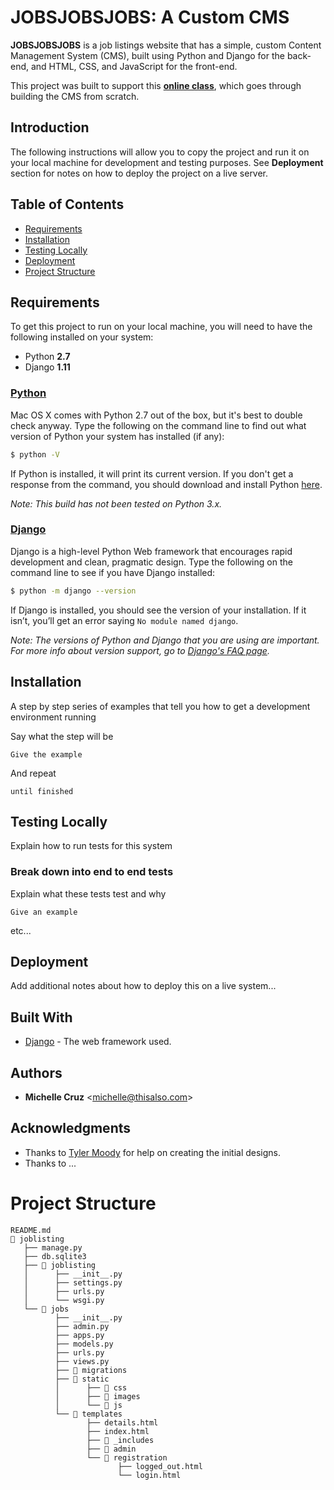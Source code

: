 # JOBSJOBSJOBS: A Custom CMS

**JOBSJOBSJOBS** is a job listings website that has a simple, custom Content Management System (CMS), built using Python and Django for the back-end, and HTML, CSS, and JavaScript for the front-end.

This project was built to support this **[online class]()**, which goes through building the CMS from scratch.

## Introduction

The following instructions will allow you to copy the project and run it on your local machine for development and testing purposes. See **Deployment** section for notes on how to deploy the project on a live server.

## Table of Contents
* [Requirements](#requirements)
* [Installation](#installation)
* [Testing Locally](#testing-locally)
* [Deployment](#deployment)
* [Project Structure](#project-structure)

## <a name="requirements"></a>Requirements

To get this project to run on your local machine, you will need to have the following installed on your system:

* Python **2.7**
* Django **1.11**

### **[Python]()**
Mac OS X comes with Python 2.7 out of the box, but it's best to double check anyway. Type the following on the command line to find out what version of Python your system has installed (if any):

```bash
$ python -V
```
If Python is installed, it will print its current version. If you don't get a response from the command, you should download and install Python [here](https://www.python.org/downloads/).

*Note: This build has not been tested on Python 3.x.*


### **[Django]()**
Django is a high-level Python Web framework that encourages rapid development and clean, pragmatic design. Type the following on the command line to see if you have Django installed:

```bash
$ python -m django --version
```
If Django is installed, you should see the version of your installation. If it isn’t, you’ll get an error saying `No module named django`.

*Note: The versions of Python and Django that you are using are important. For more info about version support, go to [Django's FAQ page](https://docs.djangoproject.com/en/1.11/faq/install/#faq-python-version-support).*

## <a name="installation"></a>Installation

A step by step series of examples that tell you how to get a development environment running

Say what the step will be

```
Give the example
```

And repeat

```
until finished
```

## <a name="testing-locally"></a>Testing Locally

Explain how to run tests for this system

### Break down into end to end tests

Explain what these tests test and why

```
Give an example
```
etc...

## <a name="deployment"></a>Deployment

Add additional notes about how to deploy this on a live system...

## Built With

* [Django]() - The web framework used.

## Authors

* **Michelle Cruz** <[michelle@thisalso.com](mailto:michelle@thisalso.com)>

## Acknowledgments

* Thanks to [Tyler Moody]() for help on creating the initial designs.
* Thanks to ...

# <a name="project-structure"></a>Project Structure
```
README.md
📁 joblisting
   ├── manage.py
   ├── db.sqlite3
   ├── 📁 joblisting
   │      ├── __init__.py
   │      ├── settings.py
   │      ├── urls.py
   │      └── wsgi.py
   └── 📁 jobs
          ├── __init__.py
          ├── admin.py
          ├── apps.py
          ├── models.py
          ├── urls.py
          ├── views.py
          ├── 📁 migrations
          ├── 📁 static
          │      ├── 📁 css
          │      ├── 📁 images
          │      └── 📁 js
          └── 📁 templates
                 ├── details.html
                 ├── index.html
                 ├── 📁 _includes
                 ├── 📁 admin
                 └── 📁 registration
                        ├── logged_out.html
                        └── login.html
```
